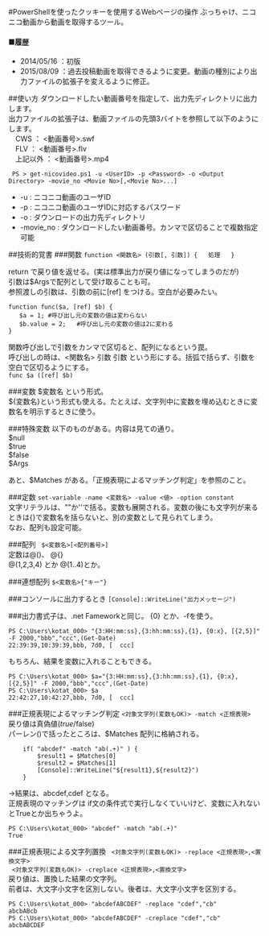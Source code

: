 #PowerShellを使ったクッキーを使用するWebページの操作
ぶっちゃけ、ニコニコ動画から動画を取得するツール。  
#### ■履歴  
* 2014/05/16 ：初版
* 2015/08/09 ：過去投稿動画を取得できるように変更。動画の種別により出力ファイルの拡張子を変えるように修正。

##使い方
ダウンロードしたい動画番号を指定して、出力先ディレクトリに出力します。  
出力ファイルの拡張子は、動画ファイルの先頭3バイトを参照して以下のようにします。  
　CWS ： <動画番号>.swf  
　FLV ： <動画番号>.flv  
　上記以外 ： <動画番号>.mp4

`
PS > get-nicovideo.ps1 -u <UserID> -p <Password> -o <Output Directory> -movie_no <Movie No>[,<Movie No>...]`
* -u : ニコニコ動画のユーザID  
* -p : ニコニコ動画のユーザIDに対応するパスワード  
* -o : ダウンロードの出力先ディレクトリ  
* -movie_no : ダウンロードしたい動画番号。カンマで区切ることで複数指定可能  


##技術的覚書
###関数
 `function <関数名> (引数[, 引数]) {  
     処理  
 }`

 return で戻り値を返せる。(実は標準出力が戻り値になってしまうのだが)  
 引数は$Argsで配列として受け取ることも可。  
 参照渡しの引数は、引数の前に[ref] をつける。空白が必要みたい。  

 ```
 function func($a, [ref] $b) {  
 	$a = 1;	#呼び出し元の変数の値は変わらない  
 	$b.value = 2;	#呼び出し元の変数の値は2に変わる  
 }
```

 関数呼び出しで引数をカンマで区切ると、配列になるという罠。  
 呼び出しの時は、<関数名> 引数 引数 という形にする。括弧で括らず、引数を空白で区切るようにする。  
 `func $a ([ref] $b)`  


###変数
 $変数名 という形式。  
 ${変数名}という形式も使える。たとえば、文字列中に変数を埋め込むときに変数名を明示するときに使う。  

###特殊変数
 以下のものがある。内容は見ての通り。  
 $null  
 $true  
 $false  
 $Args  

 あと、$Matches がある。「正規表現によるマッチング判定」を参照のこと。  

###定数
`set-variable -name <変数名> -value <値> -option constant`  
文字リテラルは、""か''で括る。変数も展開される。変数の後にも文字列が来るときは{}で変数名を括らないと、別の変数として見られてしまう。  
なお、配列も設定可能。


###配列
`` $<変数名>[<配列番号>]``  
 定数は@()、 @{}  
 @(1,2,3,4) とか @(1..4)とか。  

###連想配列
`` $<変数名>{"キー"}  ``

###コンソールに出力するとき
`[Console]::WriteLine("出力メッセージ")`

###出力書式子は、.net Fameworkと同じ。
 {0} とか、-fを使う。  

```
PS C:\Users\kotat_000> "{3:HH:mm:ss},{3:hh:mm:ss},{1}, {0:x}, [{2,5}]" -F 2000,"bbb","ccc",(Get-Date)  
22:39:39,10:39:39,bbb, 7d0, [  ccc]
```

もちろん、結果を変数に入れることもできる。  

```
PS C:\Users\kotat_000> $a="{3:HH:mm:ss},{3:hh:mm:ss},{1}, {0:x}, [{2,5}]" -F 2000,"bbb","ccc",(Get-Date)  
PS C:\Users\kotat_000> $a  
22:42:27,10:42:27,bbb, 7d0, [  ccc]
```

###正規表現によるマッチング判定
 `<対象文字列(変数もOK)> -match <正規表現>`  
 戻り値は真偽値($true/$false)  
 パーレン()で括ったところは、$Matches 配列に格納される。  

```
	if( "abcdef" -match "ab(.+)" ) {  
		$result1 = $Matches[0]  
		$result2 = $Matches[1]  
		[Console]::WriteLine("${result1},${result2}")  
	}  
```

→結果は、abcdef,cdef となる。  
  正規表現のマッチングは if文の条件式で実行しなくていいけど、変数に入れないとTrueとか出ちゃうよ。  

```
PS C:\Users\kotat_000> "abcdef" -match "ab(.+)"  
True  
```

###正規表現による文字列置換
`` <対象文字列(変数もOK)> -replace <正規表現>,<置換文字>``  
`` <対象文字列(変数もOK)> -creplace <正規表現>,<置換文字>``  
 戻り値は、置換した結果の文字列。  
 前者は、大文字小文字を区別しない。後者は、大文字小文字を区別する。  

```
PS C:\Users\kotat_000> "abcdefABCDEF" -replace "cdef","cb"  
abcbABcb  
PS C:\Users\kotat_000> "abcdefABCDEF" -creplace "cdef","cb"  
abcbABCDEF
```
